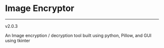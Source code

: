 # Image Encryptor

***
v2.0.3

An Image encryption / decryption tool built using python, Pillow, and GUI using tkinter